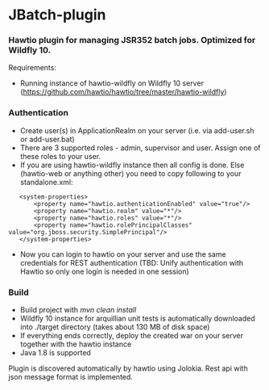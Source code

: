 # JBatch-plugin
### Hawtio plugin for managing JSR352 batch jobs. Optimized for Wildfly 10.

Requirements: 
 - Running instance of hawtio-wildfly on Wildfly 10 server (https://github.com/hawtio/hawtio/tree/master/hawtio-wildfly)

 ### Authentication
 - Create user(s) in ApplicationRealm on your server (i.e. via add-user.sh or add-user.bat)
 - There are 3 supported roles - admin, supervisor and user. Assign one of these roles to your user.
 - If you are using hawtio-wildfly instance then all config is done. Else (hawtio-web or anything other) you need to copy following to your standalone.xml:
 
 ```
    <system-properties>
        <property name="hawtio.authenticationEnabled" value="true"/>
        <property name="hawtio.realm" value="*"/>
        <property name="hawtio.roles" value="*"/>
        <property name="hawtio.rolePrincipalClasses" value="org.jboss.security.SimplePrincipal"/>
    </system-properties>
```
 
 - Now you can login to hawtio on your server and use the same credentials for REST authentication (TBD: Unify authentication with Hawtio so only one login is needed in one session)
  
  ### Build
  - Build project with *mvn clean install*
  - Wildfly 10 instance for arquillian unit tests is automatically downloaded into ./target directory (takes about 130 MB of disk space)
  - If everything ends correctly, deploy the created war on your server together with the hawtio instance
  - Java 1.8 is supported


Plugin is discovered automatically by hawtio using Jolokia. Rest api with json message format is implemented.

